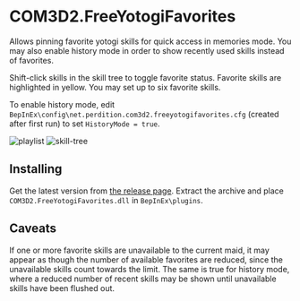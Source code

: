 # COM3D2.FreeYotogiFavorites

Allows pinning favorite yotogi skills for quick access in memories mode. You may also enable history mode in order to show recently used skills instead of favorites.

Shift-click skills in the skill tree to toggle favorite status. Favorite skills are highlighted in yellow. You may set up to six favorite skills.

To enable history mode, edit `BepInEx\config\net.perdition.com3d2.freeyotogifavorites.cfg` (created after first run) to set `HistoryMode = true`.

![playlist](https://user-images.githubusercontent.com/87424475/161384594-05302b97-408d-440c-b305-e2162208b1a7.png)
![skill-tree](https://user-images.githubusercontent.com/87424475/161385578-9b96149c-c783-4fcc-b217-0cf8d47bffab.png)

## Installing

Get the latest version from [the release page](https://github.com/Perdition-117/COM3D2.FreeYotogiFavorites/releases/latest). Extract the archive and place `COM3D2.FreeYotogiFavorites.dll` in `BepInEx\plugins`.

## Caveats

If one or more favorite skills are unavailable to the current maid, it may appear as though the number of available favorites are reduced, since the unavailable skills count towards the limit. The same is true for history mode, where a reduced number of recent skills may be shown until unavailable skills have been flushed out.
